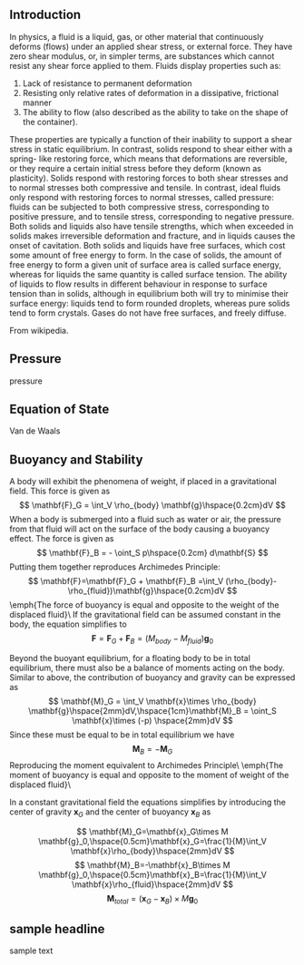
## __Introduction__
In physics, a fluid is a liquid, gas, or other material
that continuously deforms (flows) under an applied shear
stress, or external force. They have zero shear modulus,
or, in simpler terms, are substances which cannot resist
any shear force applied to them.
Fluids display properties such as:
1. Lack of resistance to permanent deformation
2. Resisting only relative rates of deformation in a dissipative, frictional manner
3. The ability to flow (also described as the ability to
take on the shape of the container).

These properties are typically a function of their inability to support a shear stress in static equilibrium. In
contrast, solids respond to shear either with a spring-
like restoring force, which means that deformations are
reversible, or they require a certain initial stress before
they deform (known as plasticity).
Solids respond with restoring forces to both shear
stresses and to normal stresses both compressive and
tensile. In contrast, ideal fluids only respond with restoring forces to normal stresses, called pressure: fluids can
be subjected to both compressive stress, corresponding
to positive pressure, and to tensile stress, corresponding
to negative pressure. Both solids and liquids also have
tensile strengths, which when exceeded in solids makes irreversible deformation and fracture, and in liquids causes
the onset of cavitation.
Both solids and liquids have free surfaces, which cost
some amount of free energy to form. In the case of solids,
the amount of free energy to form a given unit of surface
area is called surface energy, whereas for liquids the same
quantity is called surface tension. The ability of liquids
to flow results in different behaviour in response to surface tension than in solids, although in equilibrium both
will try to minimise their surface energy: liquids tend
to form rounded droplets, whereas pure solids tend to
form crystals. Gases do not have free surfaces, and freely
diffuse.

From wikipedia.

## __Pressure__
pressure

## __Equation of State__
Van de Waals

## __Buoyancy and Stability__
A body will exhibit the phenomena of weight, if placed in a gravitational field. This force is given as
$$
\mathbf{F}_G = \int_V \rho_{body} \mathbf{g}\hspace{0.2cm}dV
$$
When a body is submerged into a fluid such as water or air, the pressure from that fluid will act on the surface of the body causing a buoyancy effect. The force is given as
$$
\mathbf{F}_B = - \oint_S p\hspace{0.2cm} d\mathbf{S}
$$
Putting them together reproduces Archimedes Principle:
$$
\mathbf{F}=\mathbf{F}_G + \mathbf{F}_B =\int_V (\rho_{body}-\rho_{fluid})\mathbf{g}\hspace{0.2cm}dV
$$
\emph{The force of buoyancy is equal and opposite to the weight of the displaced fluid}\\
If the gravitational field can be assumed constant in the body, the equation simplifies to
$$
\mathbf{F}=\mathbf{F}_G + \mathbf{F}_B =(M_{body}-M_{fluid})\mathbf{g}_0
$$

Beyond the buoyant equilibrium, for a floating body to be in total equilibrium, there must also be a balance of moments acting on the body. Similar to above, the contribution of buoyancy and gravity can be expressed as
$$
\mathbf{M}_G = \int_V \mathbf{x}\times \rho_{body} \mathbf{g}\hspace{2mm}dV,\hspace{1cm}\mathbf{M}_B = \oint_S  \mathbf{x}\times (-p) \hspace{2mm}dV
$$
Since these must be equal to be in total equilibrium we have
$$
\mathbf{M}_B=-\mathbf{M}_G
$$
Reproducing the moment equivalent to Archimedes Principle\\
\emph{The moment of buoyancy is equal and opposite to the moment of weight of the displaced fluid}\\

In a constant gravitational field the equations simplifies by introducing the center of gravity $\mathbf{x}_G$ and the center of buoyancy $\mathbf{x}_B$ as

$$
\mathbf{M}_G=\mathbf{x}_G\times M \mathbf{g}_0,\hspace{0.5cm}\mathbf{x}_G=\frac{1}{M}\int_V \mathbf{x}\rho_{body}\hspace{2mm}dV
$$
$$
\mathbf{M}_B=-\mathbf{x}_B\times M \mathbf{g}_0,\hspace{0.5cm}\mathbf{x}_B=\frac{1}{M}\int_V \mathbf{x}\rho_{fluid}\hspace{2mm}dV
$$
$$
\mathbf{M}_{total}=(\mathbf{x}_G - \mathbf{x}_B)\times M\mathbf{g}_0
$$


## __sample headline__
sample text